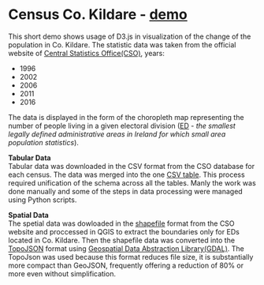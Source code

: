 # Census Co. Kildare - [demo](https://gornymooj.github.io/demo/)

This short demo shows usage of D3.js in visualization of the change of the population in Co. Kildare. The statistic data was taken from the official website of [Central Statistics Office(CSO)](http://census.ie/), years:
- 1996
- 2002
- 2006
- 2011
- 2016

The data is displayed in the form of the choropleth map representing the number of people living in a given electoral division ([ED](https://en.wikipedia.org/wiki/Electoral_division_(Ireland)) - *the smallest legally defined administrative areas in Ireland for which small area population statistics*). 

**Tabular Data**<br/>
Tabular data was downloaded in the CSV format from the CSO database for each census. The data was merged into the one [CSV table](https://github.com/gornyMooj/demo/blob/gh-pages/census.csv). This process required unification of the schema across all the tables. Manly the work was done manually and some of the steps in data processing were managed using Python scripts. 

**Spatial Data**<br/>
The spetial data was dowloaded in the [shapefile](https://en.wikipedia.org/wiki/Shapefile) format from the CSO website and proccessed in QGIS to extract the boundaries only for EDs located in Co. Kildare. Then the shapefile data was converted into the [TopoJSON](https://github.com/topojson/topojson) format using [Geospatial Data Abstraction Library(GDAL)](https://www.gdal.org/). The TopoJson was used because this format reduces file size, it is substantially more compact than GeoJSON, frequently offering a reduction of 80% or more even without simplification.

